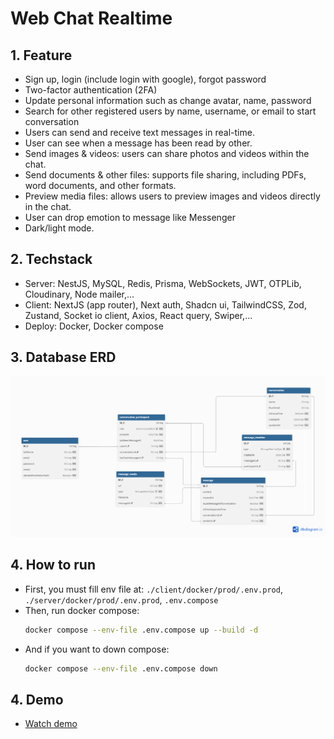 # Web Chat Realtime

## 1. Feature

- Sign up, login (include login with google), forgot password
- Two-factor authentication (2FA)
- Update personal information such as change avatar, name, password
- Search for other registered users by name, username, or email to start conversation
- Users can send and receive text messages in real-time.
- User can see when a message has been read by other.
- Send images & videos: users can share photos and videos within the chat.
- Send documents & other files: supports file sharing, including PDFs, word documents, and other formats.
- Preview media files: allows users to preview images and videos directly in the chat.
- User can drop emotion to message like Messenger
- Dark/light mode.

## 2. Techstack

- Server: NestJS, MySQL, Redis, Prisma, WebSockets, JWT, OTPLib, Cloudinary, Node mailer,...
- Client: NextJS (app router), Next auth, Shadcn ui, TailwindCSS, Zod, Zustand, Socket io client, Axios, React query, Swiper,...
- Deploy: Docker, Docker compose

## 3. Database ERD

![1754580469278](image/README/1754580469278.png)

## 4. How to run

- First, you must fill env file at: `./client/docker/prod/.env.prod`, `./server/docker/prod/.env.prod`, `.env.compose`
- Then, run docker compose:
  ```bash
  docker compose --env-file .env.compose up --build -d
  ```
- And if you want to down compose:
  ```bash
  docker compose --env-file .env.compose down
  ```

## 4. Demo

- [Watch demo](https://drive.google.com/file/d/1CG1XZtVsZarGA6jwsGkxWad0Fn9cwpLS/view?usp=drive_link)
